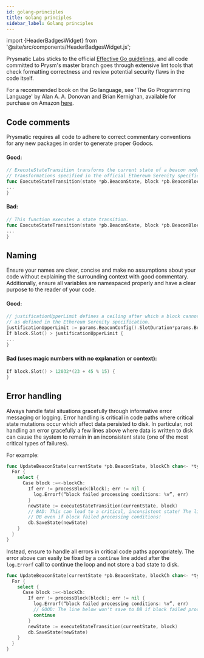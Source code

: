 ```yaml
---
id: golang-principles
title: Golang principles
sidebar_label: Golang principles
---
```


import {HeaderBadgesWidget} from '@site/src/components/HeaderBadgesWidget.js';

<HeaderBadgesWidget />

Prysmatic Labs sticks to the official [Effective Go guidelines](https://golang.org/doc/effective_go.html), and all code committed to Prysm's master branch goes through extensive lint tools that check formatting correctness and review potential security flaws in the code itself.

For a recommended book on the Go language, see 'The Go Programming Language' by Alan A. A. Donovan and Brian Kernighan, available for purchase on Amazon [here](https://www.amazon.com/Programming-Language-Addison-Wesley-Professional-Computing/dp/0134190440).

## Code comments

Prysmatic requires all code to adhere to correct commentary conventions for any new packages in order to generate proper Godocs.

#### Good:

```go
// ExecuteStateTransition transforms the current state of a beacon node by applying the
// transformations specified in the official Ethereum Serenity specification.
func ExecuteStateTransition(state *pb.BeaconState, block *pb.BeaconBlock) (*pb.BeaconState, error) {
...
}
```

#### Bad:

```go
// This function executes a state transition.
func ExecuteStateTransition(state *pb.BeaconState, block *pb.BeaconBlock) (*pb.BeaconState, error) {
...
}
```

## Naming

Ensure your names are clear, concise and make no assumptions about your code without explaining the surrounding context with good commentary. Additionally, ensure all variables are namespaced properly and have a clear purpose to the reader of your code.

#### Good:

```go
// justificationUpperLimit defines a ceiling after which a block cannot pass processing conditions
// as defined in the Ethereum Serenity specification.
justificationUpperLimit := params.BeaconConfig().SlotDuration*params.BeaconConfig().JustificationBoundary
If block.Slot() > justificationUpperLimit {
...
}
```

#### Bad \(uses magic numbers with no explanation or context\):

```go
If block.Slot() > 12032*(23 + 45 % 15) {
}
```

## Error handling

Always handle fatal situations gracefully through informative error messaging or logging. Error handling is critical in code paths where critical state mutations occur which affect data persisted to disk. In particular, not handling an error gracefully a few lines above where data is written to disk can cause the system to remain in an inconsistent state \(one of the most critical types of failures\).

For example:

```go
func UpdateBeaconState(currentState *pb.BeaconState, blockCh chan<- *types.Block) {
  For {
    select {
      Case block :=<-blockCh:
        If err != processBlock(block); err != nil {
          log.Errorf(“block failed processing conditions: %v”, err)
        }
        newState := executeStateTransition(currentState, block)
        // BAD: This can lead to a critical, inconsistent state! The line below will save to DB
        // DB even if block failed processing conditions!
        db.SaveState(newState)
    }
  }
}
```

Instead, ensure to handle all errors in critical code paths appropriately. The error above can easily be fixed by a `continue` line added after the `log.Errorf` call to continue the loop and not store a bad state to disk.

```go
func UpdateBeaconState(currentState *pb.BeaconState, blockCh chan<- *types.Block) {
  For {
    select {
      Case block :=<-blockCh:
        If err != processBlock(block); err != nil {
          log.Errorf(“block failed processing conditions: %v”, err)
          // GOOD: The line below won't save to DB if block failed processing conditions.
          continue
        }
        newState := executeStateTransition(currentState, block)
        db.SaveState(newState)
    }
  }
}
```

